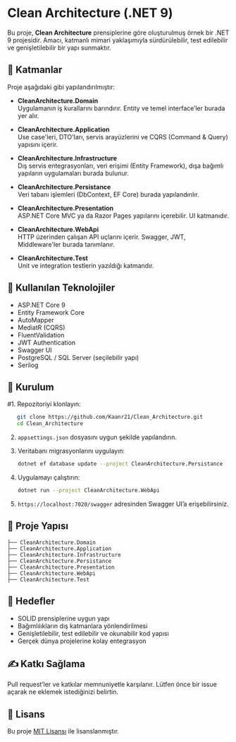 # Clean Architecture (.NET 9)

Bu proje, **Clean Architecture** prensiplerine göre oluşturulmuş örnek bir .NET 9 projesidir. Amacı, katmanlı mimari yaklaşımıyla sürdürülebilir, test edilebilir ve genişletilebilir bir yapı sunmaktır.

## 🧱 Katmanlar

Proje aşağıdaki gibi yapılandırılmıştır:

- **CleanArchitecture.Domain**  
  Uygulamanın iş kurallarını barındırır. Entity ve temel interface’ler burada yer alır.

- **CleanArchitecture.Application**  
  Use case'leri, DTO'ları, servis arayüzlerini ve CQRS (Command & Query) yapısını içerir.

- **CleanArchitecture.Infrastructure**  
  Dış servis entegrasyonları, veri erişimi (Entity Framework), dışa bağımlı yapıların uygulamaları burada bulunur.

- **CleanArchitecture.Persistance**  
  Veri tabanı işlemleri (DbContext, EF Core) burada yapılandırılır.

- **CleanArchitecture.Presentation**  
  ASP.NET Core MVC ya da Razor Pages yapılarını içerebilir. UI katmanıdır.

- **CleanArchitecture.WebApi**  
  HTTP üzerinden çalışan API uçlarını içerir. Swagger, JWT, Middleware'ler burada tanımlanır.

- **CleanArchitecture.Test**  
  Unit ve integration testlerin yazıldığı katmandır.

## 🚀 Kullanılan Teknolojiler

- ASP.NET Core 9
- Entity Framework Core
- AutoMapper
- MediatR (CQRS)
- FluentValidation
- JWT Authentication
- Swagger UI
- PostgreSQL / SQL Server (seçilebilir yapı)
- Serilog

## 🔧 Kurulum


#1. Repozitoriyi klonlayın:

```bash
   git clone https://github.com/Kaanr21/Clean_Architecture.git
   cd Clean_Architecture
````

2. `appsettings.json` dosyasını uygun şekilde yapılandırın.

3. Veritabanı migrasyonlarını uygulayın:

   ```bash
   dotnet ef database update --project CleanArchitecture.Persistance
   ```

4. Uygulamayı çalıştırın:

   ```bash
   dotnet run --project CleanArchitecture.WebApi
   ```

5. `https://localhost:7020/swagger` adresinden Swagger UI’a erişebilirsiniz.

## 📁 Proje Yapısı

```
├── CleanArchitecture.Domain
├── CleanArchitecture.Application
├── CleanArchitecture.Infrastructure
├── CleanArchitecture.Persistance
├── CleanArchitecture.Presentation
├── CleanArchitecture.WebApi
├── CleanArchitecture.Test
```

## 🎯 Hedefler

* SOLID prensiplerine uygun yapı
* Bağımlılıkların dış katmanlara yönlendirilmesi
* Genişletilebilir, test edilebilir ve okunabilir kod yapısı
* Gerçek dünya projelerine kolay entegrasyon

## ✍️ Katkı Sağlama

Pull request’ler ve katkılar memnuniyetle karşılanır. Lütfen önce bir issue açarak ne eklemek istediğinizi belirtin.

## 📄 Lisans

Bu proje [MIT Lisansı](LICENSE) ile lisanslanmıştır.
